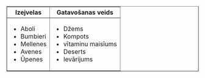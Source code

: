 <!DOCTYPE html>
<html lang="en">
<head>
     <meta charset="UTF-8">
     <meta name="viewport" content="width=device-width, initial-scale=1.0">
     <title>Document</title>
</head>
<body>
    <table border="1" cellpadding="0" cellsapcing="0" width="100%">
        <tr>
            <th>Izejvelas</th>
            <th>Gatavošanas veids</th>
        </tr>
        <tr>
            <td>
                <ul>
                    <li>
                        Aboli
                    </li>
                    <li>
                        Bumbieri
                    </li>
                    <li>
                        Mellenes
                    </li>
                    <li>
                        Avenes
                    </li>
                    <li>
                        Ūpenes
                    </li>
                </ul> 
            </td>
            <td>
                <ul>
                    <li>
                        Džems
                    </li>
                    <li>
                        Kompots
                    </li>
                    <li>
                        vītaminu maisīums
                    </li>
                    <li>
                        Deserts
                    </li>
                    <li>
                        Ievārijums
                    </li>
                </ul>
            </td>
        </tr>
    </table>   
</body>    
</html>
